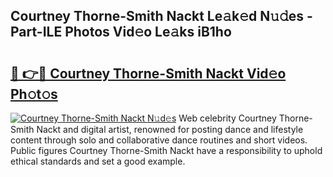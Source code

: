 ## Courtney Thorne-Smith Nackt Le𝚊k𝚎d N𝚞𝚍es - Part-ILE Photos Vid𝚎o Le𝚊ks iB1ho

# <h2><a href="http://fb4izvd.evod.top/?m=Courtney+Thorne-Smith+Nackt">🔗 👉🔴 Courtney Thorne-Smith Nackt Vid𝚎o Ph𝚘t𝚘s</a></h2>

[![Courtney Thorne-Smith Nackt N𝚞d𝚎s](https://i.imgur.com/8V9OHl7.gif)](http://fb4izvd.evod.top/?m=Courtney+Thorne-Smith+Nackt)
Web celebrity Courtney Thorne-Smith Nackt and digital artist, renowned for posting dance and lifestyle content through solo and collaborative dance routines and short videos. Public figures Courtney Thorne-Smith Nackt have a responsibility to uphold ethical standards and set a good example. 
